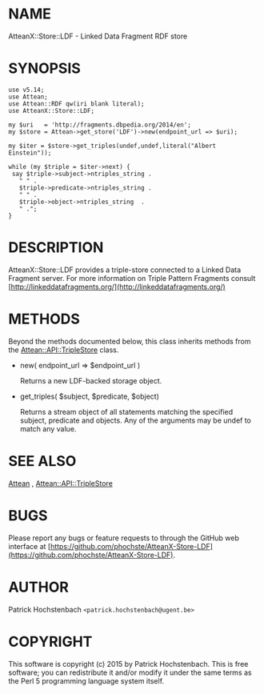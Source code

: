 # NAME

AtteanX::Store::LDF - Linked Data Fragment RDF store

# SYNOPSIS

    use v5.14;
    use Attean;
    use Attean::RDF qw(iri blank literal);
    use AtteanX::Store::LDF;

    my $uri   = 'http://fragments.dbpedia.org/2014/en';
    my $store = Attean->get_store('LDF')->new(endpoint_url => $uri);

    my $iter = $store->get_triples(undef,undef,literal("Albert Einstein"));

    while (my $triple = $iter->next) {
     say $triple->subject->ntriples_string .
       " " .
       $triple->predicate->ntriples_string . 
       " " .
       $triple->object->ntriples_string  .
       " .";
    }

# DESCRIPTION

AtteanX::Store::LDF provides a triple-store connected to a Linked Data Fragment server.
For more information on Triple Pattern Fragments consult [http://linkeddatafragments.org/](http://linkeddatafragments.org/)

# METHODS

Beyond the methods documented below, this class inherits methods from the
[Attean::API::TripleStore](https://metacpan.org/pod/Attean::API::TripleStore) class.

- new( endpoint\_url => $endpoint\_url )

    Returns a new LDF-backed storage object.

- get\_triples( $subject, $predicate, $object)

    Returns a stream object of all statements matching the specified subject,
    predicate and objects. Any of the arguments may be undef to match any value.

# SEE ALSO

[Attean](https://metacpan.org/pod/Attean) , [Attean::API::TripleStore](https://metacpan.org/pod/Attean::API::TripleStore)

# BUGS

Please report any bugs or feature requests to through the GitHub web interface
at [https://github.com/phochste/AtteanX-Store-LDF](https://github.com/phochste/AtteanX-Store-LDF).

# AUTHOR

Patrick Hochstenbach  `<patrick.hochstenbach@ugent.be>`

# COPYRIGHT

This software is copyright (c) 2015 by Patrick Hochstenbach.
This is free software; you can redistribute it and/or modify it under
the same terms as the Perl 5 programming language system itself.
